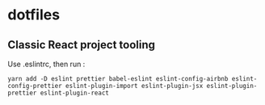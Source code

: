 # dotfiles

## Classic React project tooling

Use .eslintrc, then run :

```
yarn add -D eslint prettier babel-eslint eslint-config-airbnb eslint-config-prettier eslint-plugin-import eslint-plugin-jsx eslint-plugin-prettier eslint-plugin-react
```
